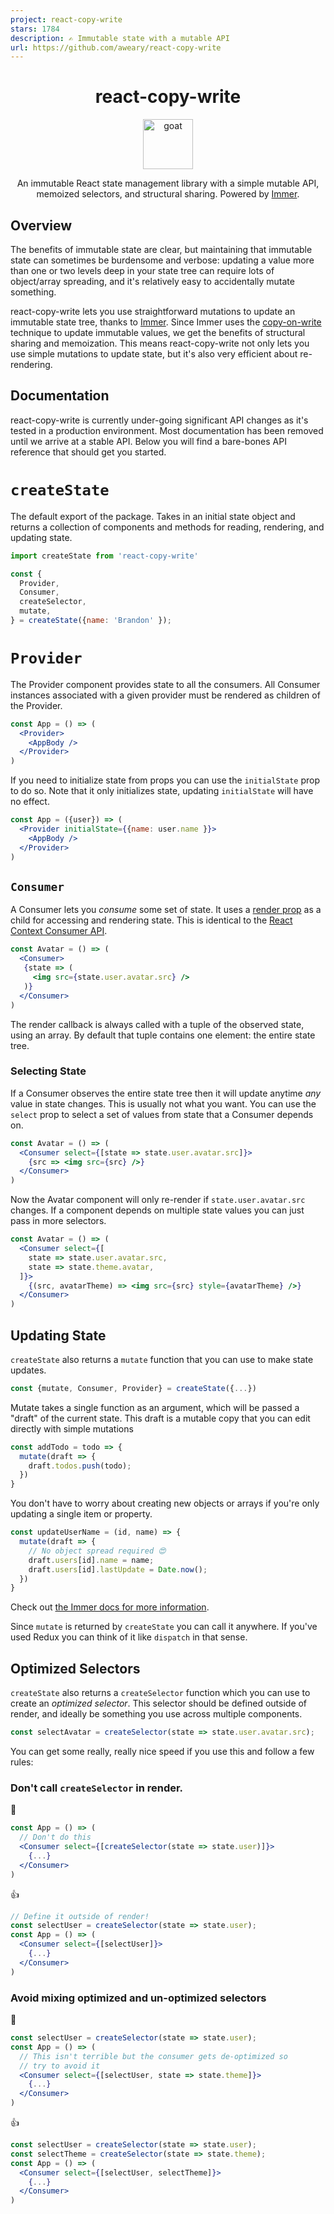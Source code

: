 ```yaml
---
project: react-copy-write
stars: 1784
description: ✍️ Immutable state with a mutable API 
url: https://github.com/aweary/react-copy-write
---
```


<div align="center">
<h1>react-copy-write</h1>

<a href="https://emojipedia.org/writing-hand/">
<img height="80" width="80" alt="goat" src="https://emojipedia-us.s3.amazonaws.com/thumbs/240/twitter/131/writing-hand_270d.png" />
</a>

An immutable React state management library with a simple mutable API, memoized selectors, and structural sharing. Powered by [Immer](https://github.com/mweststrate/immer).

</div>

## Overview

The benefits of immutable state are clear, but maintaining that immutable state can sometimes be burdensome and verbose: updating a value more than one or two levels deep in your state tree can require lots of object/array spreading, and it's relatively easy to accidentally mutate something.

react-copy-write lets you use straightforward mutations to update an immutable state tree, thanks to [Immer](https://github.com/mweststrate/immer). Since Immer uses the [copy-on-write](https://en.wikipedia.org/wiki/Copy-on-write) technique to update immutable values, we get the benefits of structural sharing and memoization. This means react-copy-write not only lets you use simple mutations to update state, but it's also very efficient about re-rendering.

## Documentation

react-copy-write is currently under-going significant API changes as it's tested in a production environment. Most documentation has been removed until we arrive at a stable API. Below you will find a bare-bones API reference that should get you started.


# `createState`

The default export of the package. Takes in an initial state object and returns a collection of components and methods for reading, rendering, and updating state.


```jsx
import createState from 'react-copy-write'

const {
  Provider,
  Consumer,
  createSelector,
  mutate,
} = createState({name: 'Brandon' });
```

# `Provider`

The Provider component provides state to all the consumers. All Consumer instances associated with a given provider must be rendered as children of the Provider.

```jsx
const App = () => (
  <Provider>
    <AppBody />
  </Provider>
)
```

If you need to initialize state from props you can use the `initialState` prop to do so. Note that it only initializes state, updating `initialState` will have no effect.

```jsx
const App = ({user}) => (
  <Provider initialState={{name: user.name }}>
    <AppBody />
  </Provider>
)
```


## `Consumer`

A Consumer lets you _consume_ some set of state. It uses a [render prop](https://reactjs.org/docs/render-props.html#use-render-props-for-cross-cutting-concerns) as a child for accessing and rendering state. This is identical to the [React Context Consumer API](https://reactjs.org/docs/context.html#consumer).

```jsx
const Avatar = () => (
  <Consumer>
   {state => (
     <img src={state.user.avatar.src} />
   )}
  </Consumer>
)
```

The render callback is always called with a tuple of the observed state, using an array. By default that tuple contains one element: the entire state tree.

### Selecting State

If a Consumer observes the entire state tree then it will update anytime _any_ value in state changes. This is usually not what you want. You can use the `select` prop to select a set of values from state that a Consumer depends on.

```jsx
const Avatar = () => (
  <Consumer select={[state => state.user.avatar.src]}>
    {src => <img src={src} />}
  </Consumer>
)
```

Now the Avatar component will only re-render if `state.user.avatar.src` changes. If a component depends on multiple state values you can just pass in more selectors.

```jsx
const Avatar = () => (
  <Consumer select={[
    state => state.user.avatar.src,
    state => state.theme.avatar,
  ]}>
    {(src, avatarTheme) => <img src={src} style={avatarTheme} />}
  </Consumer>
)
```

## Updating State

`createState` also returns a `mutate` function that you can use to make state updates.

```js
const {mutate, Consumer, Provider} = createState({...})
```

Mutate takes a single function as an argument, which will be passed a "draft" of the current state. This draft is a mutable copy that you can edit directly with simple mutations

```js
const addTodo = todo => {
  mutate(draft => {
    draft.todos.push(todo);
  })
}
```

You don't have to worry about creating new objects or arrays if you're only updating a single item or property. 

```js
const updateUserName = (id, name) => {
  mutate(draft => {
    // No object spread required 😍
    draft.users[id].name = name;
    draft.users[id].lastUpdate = Date.now();
  })
}
```

Check out [the Immer docs for more information](https://github.com/mweststrate/immer).

Since `mutate` is returned by `createState` you can call it anywhere. If you've used Redux you can think of it like `dispatch` in that sense.


## Optimized Selectors

`createState` also returns a `createSelector` function which you can use to create an _optimized selector_. This selector should be defined outside of render, and ideally be something you use across multiple components.

```jsx
const selectAvatar = createSelector(state => state.user.avatar.src);
```

You can get some really, really nice speed if you use this and follow a few rules:

### Don't call `createSelector` in render.


🚫
```jsx
const App = () => (
  // Don't do this 
  <Consumer select={[createSelector(state => state.user)]}>
    {...}
  </Consumer>
)
```

👍
```jsx
// Define it outside of render!
const selectUser = createSelector(state => state.user);
const App = () => (
  <Consumer select={[selectUser]}>
    {...}
  </Consumer>
)
```

### Avoid mixing optimized and un-optimized selectors

🚫
```jsx
const selectUser = createSelector(state => state.user);
const App = () => (
  // This isn't terrible but the consumer gets de-optimized so
  // try to avoid it
  <Consumer select={[selectUser, state => state.theme]}>
    {...}
  </Consumer>
)
```

👍
```jsx
const selectUser = createSelector(state => state.user);
const selectTheme = createSelector(state => state.theme);
const App = () => (
  <Consumer select={[selectUser, selectTheme]}>
    {...}
  </Consumer>
)
```


